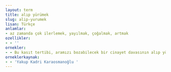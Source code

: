 ```yaml
---
layout: term
title: alıp yürümek
slug: alip-yurumek
lisan: Türkçe
anlamlar:
- az zamanda çok ilerlemek, yayılmak, çoğalmak, artmak
ozellikler:
- - ''
ornekler:
- - Bu kasıt tertibi, aramızı bozabilecek bir cinayet davasının alıp yürümesine, dallanıp budaklanmasına yol açtı.
orneklerkaynak:
- - 'Yakup Kadri Karaosmanoğlu '
---
```

